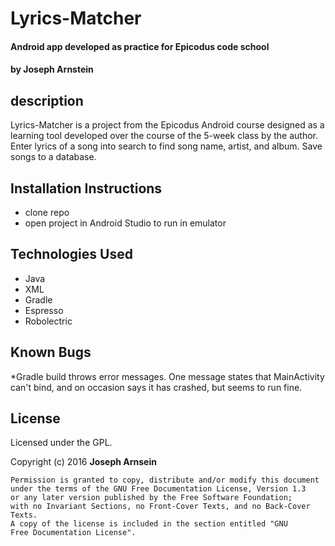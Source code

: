 # Lyrics-Matcher
#### Android app developed as practice for Epicodus code school
#### by Joseph Arnstein

## description

Lyrics-Matcher is a project from the Epicodus Android course designed as a learning tool developed over the course of the 5-week class by the author. Enter lyrics of a song into search to find song name, artist, and album. Save songs to a database.

## Installation Instructions

 * clone repo
 * open project in Android Studio to run in emulator

## Technologies Used

* Java
* XML
* Gradle
* Espresso
* Robolectric
 
## Known Bugs

*Gradle build throws error messages.
 One message states that MainActivity can't bind, and on occasion says it has crashed, but seems to run fine.


## License

Licensed under the GPL.

Copyright (c) 2016 **Joseph Arnsein**

    Permission is granted to copy, distribute and/or modify this document
    under the terms of the GNU Free Documentation License, Version 1.3
    or any later version published by the Free Software Foundation;
    with no Invariant Sections, no Front-Cover Texts, and no Back-Cover Texts.
    A copy of the license is included in the section entitled "GNU
    Free Documentation License".